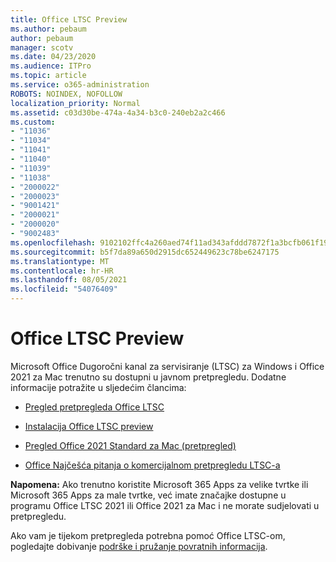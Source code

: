 ```yaml
---
title: Office LTSC Preview
ms.author: pebaum
author: pebaum
manager: scotv
ms.date: 04/23/2020
ms.audience: ITPro
ms.topic: article
ms.service: o365-administration
ROBOTS: NOINDEX, NOFOLLOW
localization_priority: Normal
ms.assetid: c03d30be-474a-4a34-b3c0-240eb2a2c466
ms.custom:
- "11036"
- "11034"
- "11041"
- "11040"
- "11039"
- "11038"
- "2000022"
- "2000023"
- "9001421"
- "2000021"
- "2000020"
- "9002483"
ms.openlocfilehash: 9102102ffc4a260aed74f11ad343afddd7872f1a3bcfb061f1961aef49e6e841
ms.sourcegitcommit: b5f7da89a650d2915dc652449623c78be6247175
ms.translationtype: MT
ms.contentlocale: hr-HR
ms.lasthandoff: 08/05/2021
ms.locfileid: "54076409"
---
```

# <a name="office-ltsc-preview"></a>Office LTSC Preview

Microsoft Office Dugoročni kanal za servisiranje (LTSC) za Windows i Office 2021 za Mac trenutno su dostupni u javnom pretpregledu. Dodatne informacije potražite u sljedećim člancima:

- [Pregled pretpregleda Office LTSC](https://docs.microsoft.com/deployoffice/office2021/overview-ltsc-preview)

- [Instalacija Office LTSC preview](https://docs.microsoft.com/deployoffice/office2021/install-ltsc-preview)

- [Pregled Office 2021 Standard za Mac (pretpregled)](https://docs.microsoft.com/deployoffice/office2021/overview-mac-preview)

- [Office Najčešća pitanja o komercijalnom pretpregledu LTSC-a](https://answers.microsoft.com/msoffice/forum/all/office-ltsc-commercial-preview-faq/0fcf5976-f87f-4be1-81af-9f6d6141bc3a)  

**Napomena:** Ako trenutno koristite Microsoft 365 Apps za velike tvrtke ili Microsoft 365 Apps za male tvrtke, već imate značajke dostupne u programu Office LTSC 2021 ili Office 2021 za Mac i ne morate sudjelovati u pretpregledu.

Ako vam je tijekom pretpregleda potrebna pomoć Office LTSC-om, pogledajte dobivanje [podrške i pružanje povratnih informacija](https://docs.microsoft.com/deployoffice/office2021/install-ltsc-preview#getting-support-and-providing-feedback).
